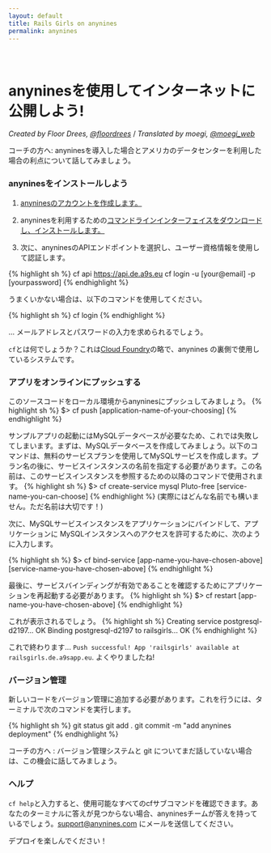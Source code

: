 ```yaml
---
layout: default
title: Rails Girls on anynines
permalink: anynines
---
```

　
# anyninesを使用してインターネットに公開しよう!
*Created by Floor Drees, [@floordrees](https://twitter.com/floordrees)* / *Translated by moegi, [@moegi_web](https://twitter.com/moegi_web)*

コーチの方へ: anyninesを導入した場合とアメリカのデータセンターを利用した場合の利点について話してみましょう。

### anyninesをインストールしよう
1. [anyninesのアカウントを作成します。](https://anynines.com/)

2. anyninesを利用するための[コマンドラインインターフェイスをダウンロードし、インストールします。](https://anynines.zendesk.com/hc/en-us/community/posts/234540388-How-to-install-the-CLI-v6)

3. 次に、anyninesのAPIエンドポイントを選択し、ユーザー資格情報を使用して認証します。

{% highlight sh %}
cf api https://api.de.a9s.eu
cf login -u [your@email] -p [yourpassword]
{% endhighlight %}

うまくいかない場合は、以下のコマンドを使用してください。

{% highlight sh %}
cf login
{% endhighlight %}

... メールアドレスとパスワードの入力を求められるでしょう。

`cf`とは何でしょうか？これは[Cloud Foundry](https://www.cloudfoundry.com/)の略で、anynines の裏側で使用しているシステムです。

### アプリをオンラインにプッシュする

このソースコードをローカル環境からanyninesにプッシュしてみましょう。
{% highlight sh %}
$> cf push [application-name-of-your-choosing]
{% endhighlight %}

サンプルアプリの起動にはMySQLデータベースが必要なため、これでは失敗してしまいます。まずは、MySQLデータベースを作成してみましょう。以下のコマンドは、無料のサービスプランを使用してMySQLサービスを作成します。プラン名の後に、サービスインスタンスの名前を指定する必要があります。この名前は、このサービスインスタンスを参照するための以降のコマンドで使用されます。
{% highlight sh %}
$> cf create-service mysql Pluto-free [service-name-you-can-choose]
{% endhighlight %}
(実際にはどんな名前でも構いません。ただ名前は大切です！)

次に、MySQLサービスインスタンスをアプリケーションにバインドして、アプリケーションに MySQLインスタンスへのアクセスを許可するために、次のように入力します。

{% highlight sh %}
$> cf bind-service [app-name-you-have-chosen-above] [service-name-you-have-chosen-above]
{% endhighlight %}

最後に、サービスバインディングが有効であることを確認するためにアプリケーションを再起動する必要があります。
{% highlight sh %}
$> cf restart [app-name-you-have-chosen-above]
{% endhighlight %}

これが表示されるでしょう。
{% highlight sh %}
Creating service postgresql-d2197... OK
Binding postgresql-d2197 to railsgirls... OK
{% endhighlight %}

これで終わります... `Push successful! App 'railsgirls' available at railsgirls.de.a9sapp.eu`. よくやりましたね!

### バージョン管理

新しいコードをバージョン管理に追加する必要があります。これを行うには、ターミナルで次のコマンドを実行します。

{% highlight sh %}
git status
git add .
git commit -m "add anynines deployment"
{% endhighlight %}

コーチの方へ : バージョン管理システムと git についてまだ話していない場合は、この機会に話してみましょう。

### ヘルプ
`cf help`と入力すると、使用可能なすべてのcfサブコマンドを確認できます。あなたのターミナルに答えが見つからない場合、anyninesチームが答えを持っているでしょう。support@anynines.com にメールを送信してください。

デプロイを楽しんでください！
